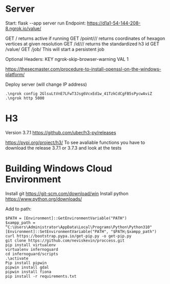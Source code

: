 # Server

Start: flask --app server run
Endpoint: https://d1a1-54-144-208-8.ngrok.io/value/

GET /
	returns active if running
GET /point/<x>/<y>/<res>
	returns coordinates of hexagon vertices at given resolution
GET /id/<x>/<y>/<res>
	returns the standardized h3 id
GET /value/<id>
GET /job/<id>
	This will start a persistent job

Optional Headers: 
KEY ngrok-skip-browser-warning 
VAL 1


https://thesecmaster.com/procedure-to-install-openssl-on-the-windows-platform/

Deploy server (will change IP address)

```
.\ngrok config 2GlsuLtVnE7LFwT3Jsg6VcxEd1w_41TzkCdCgFB5sPycwAviZ
.\ngrok http 5000
```

# H3
Version 3.7.1
https://github.com/uber/h3-py/releases

https://pypi.org/project/h3/
To see avaliable functions you have to download the release 3.7.1 or 3.7.3 and look at the tests

# Building Windows Cloud Environment

Install git
https://git-scm.com/download/win
Install python
https://www.python.org/downloads/

Add to path: 
```
$PATH = [Environment]::GetEnvironmentVariable("PATH")
$xampp_path = “C:\Users\Administrator\AppData\Local\Programs\Python\Python310"
[Environment]::SetEnvironmentVariable("PATH", "$PATH;$xampp_path")
curl https://bootstrap.pypa.io/get-pip.py -o get-pip.py
git clone https://github.com/neviskevin/proccess.git
pip install virtualenv
virtualenv infernoguard
cd infernoguard/scripts 
.\activate
Pip install pipwin
pipwin install gdal
pipwin install fiona
pip install -r requirements.txt
```

